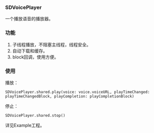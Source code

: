 ### SDVoicePlayer
一个播放语音的播放器。

### 功能

1. 子线程播放，不阻塞主线程，线程安全。
2. 自动下载和缓存。
3. block回调，使用方便。

### 使用

播放：

```
SDVoicePlayer.shared.play(voice: voice.voiceURL, playTimeChanged: playTimeChangedBlock, playCompletion: playCompletionBlock)
```

停止：

```
SDVoicePlayer.shared.stop()
```

详见Example工程。
